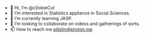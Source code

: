 - 👋 Hi, I’m @c0okieCut
- 👀 I’m interested in Statistics appliance in Social Sciences.
- 🌱 I’m currently learning JASP.
- 💞️ I’m looking to collaborate on videos and gatherings of sorts.
- 📫 How to reach me pilistin@proton.me

<!---
c0okieCut/c0okieCut is a ✨ special ✨ repository because its `README.md` (this file) appears on your GitHub profile.
You can click the Preview link to take a look at your changes.
--->

